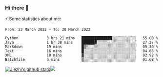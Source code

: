 ### Hi there 👋

⚡ Some statistics about me:


<!--START_SECTION:waka-->

```text
From: 23 March 2022 - To: 30 March 2022

Python             3 hrs 21 mins   ██████████████░░░░░░░░░░░   55.80 %
Java               1 hr 38 mins    ██████▓░░░░░░░░░░░░░░░░░░   27.27 %
Markdown           19 mins         █▒░░░░░░░░░░░░░░░░░░░░░░░   05.30 %
Text               16 mins         █░░░░░░░░░░░░░░░░░░░░░░░░   04.66 %
XML                10 mins         ▓░░░░░░░░░░░░░░░░░░░░░░░░   02.92 %
Batchfile          6 mins          ▒░░░░░░░░░░░░░░░░░░░░░░░░   01.68 %
```

<!--END_SECTION:waka-->





[![Jiezhi's github stats](https://github-readme-stats.vercel.app/api?username=Jiezhi&show_icons=true)](https://github.com/Jiezhi/github-readme-stats)[![](https://stats.justsong.cn/api/leetcode/?username=Jiezhi)](https://leetcode.com/Jiezhi/) 
<!--
[![Top Langs](https://github-readme-stats.vercel.app/api/top-langs/?username=Jiezhi&hide=javascript,html)](https://github.com/Jiezhi/github-readme-stats)

**Jiezhi/Jiezhi** is a ✨ _special_ ✨ repository because its `README.md` (this file) appears on your GitHub profile.

Here are some ideas to get you started:

- 🔭 I’m currently working on ...
- 🌱 I’m currently learning ...
- 👯 I’m looking to collaborate on ...
- 🤔 I’m looking for help with ...
- 💬 Ask me about ...
- 📫 How to reach me: ...
- 😄 Pronouns: ...
- ⚡ Fun fact: ...
-->


